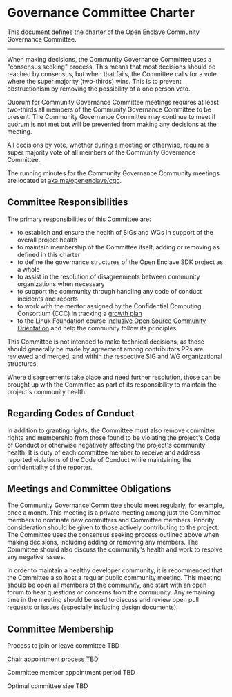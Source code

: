 Governance Committee Charter
============================

This document defines the charter of the Open Enclave Community Governance Committee.

----

When making decisions, the Community Governance Committee uses a "consensus
seeking" process. This means that most decisions should be reached by consensus,
but when that fails, the Committee calls for a vote where the super majority
(two-thirds) wins. This is to prevent obstructionism by removing the possibility
of a one person veto.

Quorum for Community Governance Committee meetings requires at least two-thirds
all members of the Community Governance Committee to be present. The
Community Governance Committee may continue to meet if quorum is not met but will
be prevented from making any decisions at the meeting.

All decisions by vote, whether during a meeting or otherwise, require a super majority
vote of all members of the Community Governance Committee.

The running minutes for the Community Governance Community meetings are located
at [aka.ms/openenclave/cgc](https://aka.ms/openenclave/cgc).

Committee Responsibilities
--------------------------

The primary responsibilities of this Committee are:

- to establish and ensure the health of SIGs and WGs in support of the overall project health
- to maintain membership of the Committee itself, adding or removing as defined in this charter
- to define the governance structures of the Open Enclave SDK project as a whole
- to assist in the resolution of disagreements between community organizations when necessary
- to support the community through handling any code of conduct incidents and reports
- to work with the mentor assigned by the Confidential Computing Consortium
(CCC) in tracking a [growth plan](growth-plan.md)
- to the Linux Foundation course [Inclusive Open Source Community Orientation](https://training.linuxfoundation.org/training/inclusive-open-source-community-orientation-lfc102/) and help the community follow its principles

This Committee is not intended to make technical decisions, as those should
generally be made by agreement among contributors PRs are reviewed and merged,
and within the respective SIG and WG organizational structures.

Where disagreements take place and need further resolution, those can be brought
up with the Committee as part of its responsibility to maintain the project's
community health.

Regarding Codes of Conduct
--------------------------

In addition to granting rights, the Committee must also remove committer rights
and membership from those found to be violating the project's Code of Conduct or
otherwise negatively affecting the project's community health. It is duty of
each committee member to receive and address reported violations of the Code of
Conduct while maintaining the confidentiality of the reporter.

Meetings and Committee Obligations
----------------------------------

The Community Governance Committee should meet regularly, for example, once a
month. This meeting is a private meeting among just the Committee members to nominate
new committers and Committee members. Priority consideration should be given to
those actively contributing to the project. The Committee uses the consensus
seeking process outlined above when making decisions, including adding or
removing any members. The Committee should also discuss the community's health
and work to resolve any negative issues.

In order to maintain a healthy developer community, it is recommended that the
Committee also host a regular public community meeting. This meeting should be
open all members of the community, and start with an open forum to hear
questions or concerns from the community. Any remaining time in the meeting
should be used to discuss and review open pull requests or issues (especially
including design documents).

Committee Membership
--------------------

Process to join or leave committee TBD

Chair appointment process TBD

Committee member appointment period TBD

Optimal committee size TBD
